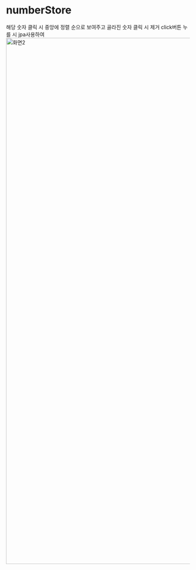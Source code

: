 # numberStore
해당 숫자 클릭 시 중앙에 정렬 순으로 보여주고 골라진 숫자 클릭 시 제거
click버튼 누를 시 jpa사용하여 
<img width="1440" alt="화면2" src="https://user-images.githubusercontent.com/85045177/173179521-044344c6-a768-445b-99c5-b14fcef1afc0.png">
